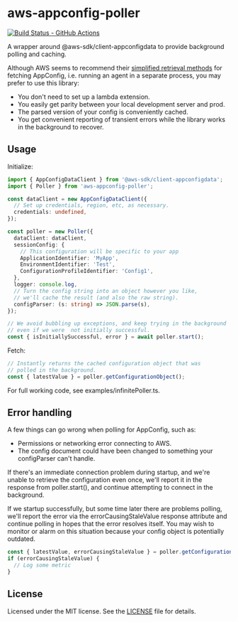 # aws-appconfig-poller

[![Build Status - GitHub Actions][gha-badge]][gha-ci]

A wrapper around @aws-sdk/client-appconfigdata to provide background polling and caching.

Although AWS seems to recommend their [simplified retrieval methods](https://docs.aws.amazon.com/appconfig/latest/userguide/appconfig-retrieving-simplified-methods.html) for fetching AppConfig, i.e. running an agent in a separate process, you may prefer to use this library:

- You don't need to set up a lambda extension.
- You easily get parity between your local development server and prod.
- The parsed version of your config is conveniently cached.
- You get convenient reporting of transient errors while the library works in the background to recover.

## Usage

Initialize:

```typescript
import { AppConfigDataClient } from '@aws-sdk/client-appconfigdata';
import { Poller } from 'aws-appconfig-poller';

const dataClient = new AppConfigDataClient({
  // Set up credentials, region, etc, as necessary.
  credentials: undefined,
});

const poller = new Poller({
  dataClient: dataClient,
  sessionConfig: {
    // This configuration will be specific to your app
    ApplicationIdentifier: 'MyApp',
    EnvironmentIdentifier: 'Test',
    ConfigurationProfileIdentifier: 'Config1',
  },
  logger: console.log,
  // Turn the config string into an object however you like,
  // we'll cache the result (and also the raw string).
  configParser: (s: string) => JSON.parse(s),
});

// We avoid bubbling up exceptions, and keep trying in the background
// even if we were  not initially successful.
const { isInitiallySuccessful, error } = await poller.start();
```

Fetch:

```typescript
// Instantly returns the cached configuration object that was
// polled in the background.
const { latestValue } = poller.getConfigurationObject();
```

For full working code, see examples/infinitePoller.ts.

## Error handling

A few things can go wrong when polling for AppConfig, such as:

- Permissions or networking error connecting to AWS.
- The config document could have been changed to something your configParser can't handle.

If there's an immediate connection problem during startup, and we're unable to retrieve the
configuration even once, we'll report it in the response from poller.start(), and continue
attempting to connect in the background.

If we startup successfully, but some time later there are problems polling, we'll report
the error via the errorCausingStaleValue response attribute and continue polling in hopes
that the error resolves itself. You may wish to monitor or alarm on this situation because
your config object is potentially outdated.

```typescript
const { latestValue, errorCausingStaleValue } = poller.getConfigurationObject();
if (errorCausingStaleValue) {
  // Log some metric
}
```

## License

Licensed under the MIT license. See the [LICENSE](https://github.com/tarehart/aws-appconfig-poller/blob/main/LICENSE) file for details.

[gha-badge]: https://github.com/tarehart/aws-appconfig-poller/actions/workflows/nodejs.yml/badge.svg
[gha-ci]: https://github.com/tarehart/aws-appconfig-poller/actions/workflows/nodejs.yml
